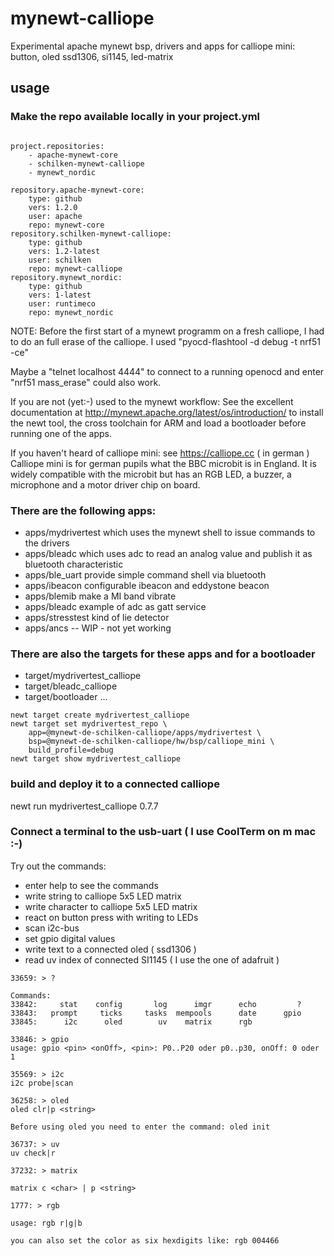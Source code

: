 # mynewt-calliope
Experimental apache mynewt bsp, drivers and apps for calliope mini: button, oled ssd1306, si1145, led-matrix 


## usage
### Make the repo available locally in your project.yml
```

project.repositories:
    - apache-mynewt-core
    - schilken-mynewt-calliope
    - mynewt_nordic

repository.apache-mynewt-core:
    type: github
    vers: 1.2.0
    user: apache
    repo: mynewt-core
repository.schilken-mynewt-calliope:
    type: github
    vers: 1.2-latest
    user: schilken
    repo: mynewt-calliope
repository.mynewt_nordic:
    type: github
    vers: 1-latest
    user: runtimeco
    repo: mynewt_nordic
```

NOTE:
Before the first start of a mynewt programm on a fresh calliope, I had to do an full erase of the calliope.
I used "pyocd-flashtool -d debug -t nrf51 -ce"

Maybe a "telnet localhost 4444" to connect to a running openocd 
and enter "nrf51 mass_erase" could also work.

If you are not (yet:-) used to the mynewt workflow:
See the excellent documentation at http://mynewt.apache.org/latest/os/introduction/
to install the newt tool, the cross toolchain for ARM 
and load a bootloader before running one of the apps.

If you haven't heard of calliope mini: see https://calliope.cc ( in german )
Calliope mini is for german pupils what the BBC microbit is in England.
It is widely compatible with the microbit but has an RGB LED, a buzzer, a microphone and a motor driver chip on board.


### There are the following apps:
* apps/mydrivertest which uses the mynewt shell to issue commands to the drivers
* apps/bleadc which uses adc to read an analog value and publish it as bluetooth characteristic
* apps/ble_uart provide simple command shell via bluetooth
* apps/ibeacon configurable ibeacon and eddystone beacon
* apps/blemib make a MI band vibrate
* apps/bleadc example of adc as gatt service
* apps/stresstest  kind of lie detector
* apps/ancs -- WIP - not yet working

### There are also the targets for these apps and for a bootloader
* target/mydrivertest_calliope
* target/bleadc_calliope
* target/bootloader
...

```
newt target create mydrivertest_calliope
newt target set mydrivertest_repo \
	app=@mynewt-de-schilken-calliope/apps/mydrivertest \
	bsp=@mynewt-de-schilken-calliope/hw/bsp/calliope_mini \
	build_profile=debug
newt target show mydrivertest_calliope
```

### build and deploy it to a connected calliope 
newt run mydrivertest_calliope 0.7.7


### Connect a terminal to the usb-uart ( I use CoolTerm on m mac :-)

Try out the commands:
* enter help to see the commands
* write string to calliope 5x5 LED matrix
* write character to calliope 5x5 LED matrix
* react on button press with writing to LEDs
* scan i2c-bus
* set gpio digital values
* write text to a connected oled ( ssd1306 )
* read uv index of connected SI1145 ( I use the one of adafruit )


```
33659: > ?

Commands:
33842:     stat    config       log      imgr      echo         ? 
33843:   prompt     ticks     tasks  mempools      date      gpio 
33845:      i2c      oled        uv    matrix      rgb

33846: > gpio
usage: gpio <pin> <onOff>, <pin>: P0..P20 oder p0..p30, onOff: 0 oder 1

35569: > i2c
i2c probe|scan

36258: > oled
oled clr|p <string>

Before using oled you need to enter the command: oled init

36737: > uv
uv check|r

37232: > matrix

matrix c <char> | p <string>

1777: > rgb

usage: rgb r|g|b

you can also set the color as six hexdigits like: rgb 004466
```


